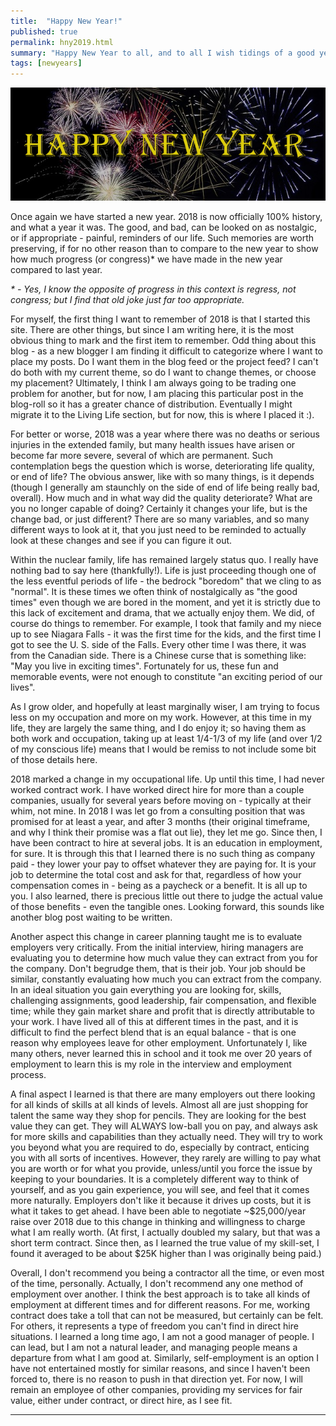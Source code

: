 ```yaml
---
title:  "Happy New Year!"
published: true
permalink: hny2019.html
summary: "Happy New Year to all, and to all I wish tidings of a good year in your occupation and the other, more important, parts of your life!"
tags: [newyears]
---
```


![alt text:  Happy New Year, 2019][hny2019]

Once again we have started a new year. 2018 is now officially 100% history, and what a year it was. The good, and bad, can be looked on as nostalgic, or if appropriate - painful, reminders of our life. Such memories are worth preserving, if for no other reason than to compare to the new year to show how much progress (or congress)* we have made in the new year compared to last year.

  *\* - Yes, I know the opposite of progress in this context is regress, not congress; but I find that old joke just far too appropriate.*

For myself, the first thing I want to remember of 2018 is that I started this site. There are other things, but since I am writing here, it is the most obvious thing to mark and the first item to remember. Odd thing about this blog - as a new blogger I am finding it difficult to categorize where I want to place my posts. Do I want them in the blog feed or the project feed?  I can't do both with my current theme, so do I want to change themes, or choose my placement? Ultimately, I think I am always going to be trading one problem for another, but for now, I am placing this particular post in the blog-roll so it has a greater chance of distribution. Eventually I might migrate it to the Living Life section, but for now, this is where I placed it :).

For better or worse, 2018 was a year where there was no deaths or serious injuries in the extended family, but many health issues have arisen or become far more severe, several of which are permanent. Such contemplation begs the question which is worse, deteriorating life quality, or end of life? The obvious answer, like with so many things, is it depends (though I generally am staunchly on the side of end of life being really bad, overall). How much and in what way did the quality deteriorate? What are you no longer capable of doing? Certainly it changes your life, but is the change bad, or just different? There are so many variables, and so many different ways to look at it, that you just need to be reminded to actually look at these changes and see if you can figure it out.

Within the nuclear family, life has remained largely status quo. I really have nothing bad to say here (thankfully!). Life is just proceeding though one of the less eventful periods of life - the bedrock "boredom" that we cling to as "normal". It is these times we often think of nostalgically as "the good times" even though we are bored in the moment, and yet it is strictly due to this lack of excitement and drama, that we actually enjoy them. We did, of course do things to remember. For example, I took that family and my niece up to see Niagara Falls - it was the first time for the kids, and the first time I got to see the U. S. side of the Falls. Every other time I was there, it was from the Canadian side. There is a Chinese curse that is something like: "May you live in exciting times". Fortunately for us, these fun and memorable events, were not enough to constitute "an exciting period of our lives".

As I grow older, and hopefully at least marginally wiser, I am trying to focus less on my occupation and more on my work. However, at this time in my life, they are largely the same thing, and I do enjoy it; so having them as both work and occupation, taking up at least 1/4-1/3 of my life (and over 1/2 of my conscious life) means that I would be remiss to not include some bit of those details here.

2018 marked a change in my occupational life.  Up until this time, I had never worked contract work.  I have worked direct hire for more than a couple companies, usually for several years before moving on - typically at their whim, not mine.  In 2018 I was let go from a consulting position that was promised for at least a year, and after 3 months (their original timeframe, and why I think their promise was a flat out lie), they let me go.  Since then, I have been contract to hire at several jobs.  It is an education in employment, for sure.  It is through this that I learned there is no such thing as company paid - they lower your pay to offset whatever they are paying for.  It is your job to determine the total cost and ask for that, regardless of how your compensation comes in - being as a paycheck or a benefit.  It is all up to you.  I also learned, there is precious little out there to judge the actual value of those benefits - even the tangible ones.  Looking forward, this sounds like another blog post waiting to be written.

Another aspect this change in career planning taught me is to evaluate employers very critically. From the initial interview, hiring managers are evaluating you to determine how much value they can extract from you for the company. Don't begrudge them, that is their job. Your job should be similar, constantly evaluating how much you can extract from the company. In an ideal situation you gain everything you are looking for, skills, challenging assignments, good leadership, fair compensation, and flexible time; while they gain market share and profit that is directly attributable to your work. I have lived all of this at different times in the past, and it is difficult to find the perfect blend that is an equal balance - that is one reason why employees leave for other employment. Unfortunately I, like many others, never learned this in school and it took me over 20 years of employment to learn this is my role in the interview and employment process.

A final aspect I learned is that there are many employers out there looking for all kinds of skills at all kinds of levels. Almost all are just shopping for talent the same way they shop for pencils. They are looking for the best value they can get. They will ALWAYS low-ball you on pay, and always ask for more skills and capabilities than they actually need. They will try to work you beyond what you are required to do, especially by contract, enticing you with all sorts of incentives. However, they rarely are willing to pay what you are worth or for what you provide, unless/until you force the issue by keeping to your boundaries. It is a completely different way to think of yourself, and as you gain experience, you will see, and feel that it comes more naturally. Employers don't like it because it drives up costs, but it is what it takes to get ahead. I have been able to negotiate ~$25,000/year raise over 2018 due to this change in thinking and willingness to charge what I am really worth. (At first, I actually doubled my salary, but that was a short term contract. Since then, as I learned the true value of my skill-set, I found it averaged to be about $25K higher than I was originally being paid.)

Overall, I don't recommend you being a contractor all the time, or even most of the time, personally. Actually, I don't recommend any one method of employment over another.  I think the best approach is to take all kinds of employment at different times and for different reasons. For me, working contract does take a toll that can not be measured, but certainly can be felt. For others, it represents a type of freedom you can't find in direct hire situations. I learned a long time ago, I am not a good manager of people. I can lead, but I am not a natural leader, and managing people means a departure from what I am good at. Similarly, self-employment is an option I have not entertained mostly for similar reasons, and since I haven't been forced to, there is no reason to push in that direction yet. For now, I will remain an employee of other companies, providing my services for fair value, either under contract, or direct hire, as I see fit.

---

[hny2019]:  images/Banners/HNYBanner.png "Happy New Year"